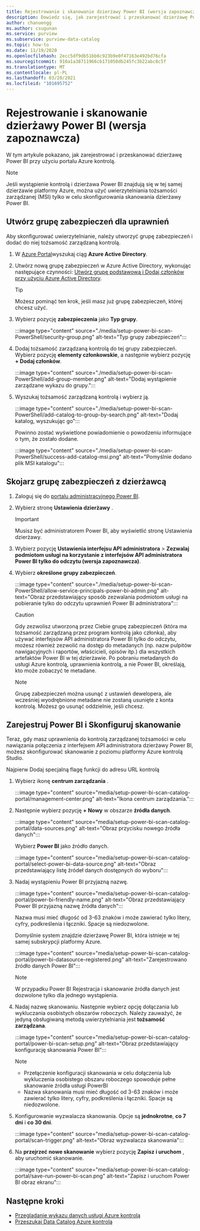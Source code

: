 ```yaml
---
title: Rejestrowanie i skanowanie dzierżawy Power BI (wersja zapoznawcza)
description: Dowiedz się, jak zarejestrować i przeskanować dzierżawę Power BI przy użyciu portalu Azure kontrolą.
author: chanuengg
ms.author: csugunan
ms.service: purview
ms.subservice: purview-data-catalog
ms.topic: how-to
ms.date: 11/19/2020
ms.openlocfilehash: 2ecc5df9db51bb6c923b9e0f47163e492bd76cfa
ms.sourcegitcommit: 910a1a38711966cb171050db245fc3b22abc8c5f
ms.translationtype: MT
ms.contentlocale: pl-PL
ms.lasthandoff: 03/20/2021
ms.locfileid: "101695752"
---
```

# <a name="register-and-scan-a-power-bi-tenant-preview"></a>Rejestrowanie i skanowanie dzierżawy Power BI (wersja zapoznawcza)

W tym artykule pokazano, jak zarejestrować i przeskanować dzierżawę Power BI przy użyciu portalu Azure kontrolą.

> [!Note]
> Jeśli wystąpienie kontrolą i dzierżawa Power BI znajdują się w tej samej dzierżawie platformy Azure, można użyć uwierzytelniania tożsamości zarządzanej (MSI) tylko w celu skonfigurowania skanowania dzierżawy Power BI. 

## <a name="create-a-security-group-for-permissions"></a>Utwórz grupę zabezpieczeń dla uprawnień

Aby skonfigurować uwierzytelnianie, należy utworzyć grupę zabezpieczeń i dodać do niej tożsamość zarządzaną kontrolą.

1. W [Azure Portal](https://portal.azure.com)wyszukaj ciąg **Azure Active Directory**.
1. Utwórz nową grupę zabezpieczeń w Azure Active Directory, wykonując następujące czynności: [Utwórz grupę podstawową i Dodaj członków przy użyciu Azure Active Directory](../active-directory/fundamentals/active-directory-groups-create-azure-portal.md).

    > [!Tip]
    > Możesz pominąć ten krok, jeśli masz już grupę zabezpieczeń, której chcesz użyć.

1. Wybierz pozycję **zabezpieczenia** jako **Typ grupy**.

    :::image type="content" source="./media/setup-power-bi-scan-PowerShell/security-group.png" alt-text="Typ grupy zabezpieczeń":::

1. Dodaj tożsamość zarządzaną kontrolą do tej grupy zabezpieczeń. Wybierz pozycję **elementy członkowskie**, a następnie wybierz pozycję **+ Dodaj członków**.

    :::image type="content" source="./media/setup-power-bi-scan-PowerShell/add-group-member.png" alt-text="Dodaj wystąpienie zarządzane wykazu do grupy.":::

1. Wyszukaj tożsamość zarządzaną kontrolą i wybierz ją.

    :::image type="content" source="./media/setup-power-bi-scan-PowerShell/add-catalog-to-group-by-search.png" alt-text="Dodaj katalog, wyszukując go":::

    Powinno zostać wyświetlone powiadomienie o powodzeniu informujące o tym, że zostało dodane.

    :::image type="content" source="./media/setup-power-bi-scan-PowerShell/success-add-catalog-msi.png" alt-text="Pomyślnie dodano plik MSI katalogu":::

## <a name="associate-the-security-group-with-the-tenant"></a>Skojarz grupę zabezpieczeń z dzierżawcą

1. Zaloguj się do [portalu administracyjnego Power BI](https://app.powerbi.com/admin-portal/tenantSettings).
1. Wybierz stronę **Ustawienia dzierżawy** .

    > [!Important]
    > Musisz być administratorem Power BI, aby wyświetlić stronę Ustawienia dzierżawy.

1. Wybierz pozycję **Ustawienia interfejsu API administratora**  >  **Zezwalaj podmiotom usługi na korzystanie z interfejsów API administratora Power BI tylko do odczytu (wersja zapoznawcza)**.
1. Wybierz **określone grupy zabezpieczeń**.

    :::image type="content" source="./media/setup-power-bi-scan-PowerShell/allow-service-principals-power-bi-admin.png" alt-text="Obraz przedstawiający sposób zezwalania podmiotom usługi na pobieranie tylko do odczytu uprawnień Power BI administratora":::

    > [!Caution]
    > Gdy zezwolisz utworzoną przez Ciebie grupę zabezpieczeń (która ma tożsamość zarządzaną przez program kontrolą jako członka), aby używać interfejsów API administratora Power BI tylko do odczytu, możesz również zezwolić na dostęp do metadanych (np. nazw pulpitów nawigacyjnych i raportów, właścicieli, opisów itp.) dla wszystkich artefaktów Power BI w tej dzierżawie. Po pobraniu metadanych do usługi Azure kontrolą, uprawnienia kontrolą, a nie Power BI, określają, kto może zobaczyć te metadane.

    > [!Note]
    > Grupę zabezpieczeń można usunąć z ustawień dewelopera, ale wcześniej wyodrębnione metadane nie zostaną usunięte z konta kontrolą. Możesz go usunąć oddzielnie, jeśli chcesz.

## <a name="register-your-power-bi-and-set-up-a-scan"></a>Zarejestruj Power BI i Skonfiguruj skanowanie

Teraz, gdy masz uprawnienia do kontrolą zarządzanej tożsamości w celu nawiązania połączenia z interfejsem API administratora dzierżawy Power BI, możesz skonfigurować skanowanie z poziomu platformy Azure kontrolą Studio.

Najpierw Dodaj specjalną flagę funkcji do adresu URL kontrolą 

1. Wybierz ikonę **centrum zarządzania** .

    :::image type="content" source="media/setup-power-bi-scan-catalog-portal/management-center.png" alt-text="Ikona centrum zarządzania.":::

1. Następnie wybierz pozycję **+ Nowy** w obszarze **źródła danych**.

    :::image type="content" source="media/setup-power-bi-scan-catalog-portal/data-sources.png" alt-text="Obraz przycisku nowego źródła danych":::

    Wybierz **Power BI** jako źródło danych.

    :::image type="content" source="media/setup-power-bi-scan-catalog-portal/select-power-bi-data-source.png" alt-text="Obraz przedstawiający listę źródeł danych dostępnych do wyboru":::

3. Nadaj wystąpieniu Power BI przyjazną nazwę.

    :::image type="content" source="media/setup-power-bi-scan-catalog-portal/power-bi-friendly-name.png" alt-text="Obraz przedstawiający Power BI przyjazną nazwę źródła danych":::

    Nazwa musi mieć długość od 3-63 znaków i może zawierać tylko litery, cyfry, podkreślenia i łączniki.  Spacje są niedozwolone.

    Domyślnie system znajdzie dzierżawę Power BI, która istnieje w tej samej subskrypcji platformy Azure.

    :::image type="content" source="media/setup-power-bi-scan-catalog-portal/power-bi-datasource-registered.png" alt-text="Zarejestrowano źródło danych Power BI":::

    > [!Note]
    > W przypadku Power BI Rejestracja i skanowanie źródła danych jest dozwolone tylko dla jednego wystąpienia.


4. Nadaj nazwę skanowaniu. Następnie wybierz opcję dołączania lub wykluczania osobistych obszarów roboczych. Należy zauważyć, że jedyną obsługiwaną metodą uwierzytelniania jest **tożsamość zarządzana**.

    :::image type="content" source="media/setup-power-bi-scan-catalog-portal/power-bi-scan-setup.png" alt-text="Obraz przedstawiający konfigurację skanowania Power BI":::

    > [!Note]
    > * Przełączenie konfiguracji skanowania w celu dołączenia lub wykluczenia osobistego obszaru roboczego spowoduje pełne skanowanie źródła usługi PowerBI
    > * Nazwa skanowania musi mieć długość od 3-63 znaków i może zawierać tylko litery, cyfry, podkreślenia i łączniki. Spacje są niedozwolone.

5. Konfigurowanie wyzwalacza skanowania. Opcje są **jednokrotne**, **co 7 dni** i **co 30 dni**.

    :::image type="content" source="media/setup-power-bi-scan-catalog-portal/scan-trigger.png" alt-text="Obraz wyzwalacza skanowania":::

6. Na **przejrzeć nowe skanowanie** wybierz pozycję **Zapisz i uruchom** , aby uruchomić skanowanie.

    :::image type="content" source="media/setup-power-bi-scan-catalog-portal/save-run-power-bi-scan.png" alt-text="Zapisz i uruchom Power BI obraz ekranu":::

## <a name="next-steps"></a>Następne kroki

- [Przeglądanie wykazu danych usługi Azure kontrolą](how-to-browse-catalog.md)
- [Przeszukaj Data Catalog Azure kontrolą](how-to-search-catalog.md)
